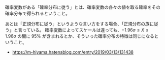 確率変数がある「確率分布に従う」とは、確率変数の各々の値を取る確率をその確率分布で得られるということ。

あとは「正規分布に従う」というような言い方をする場合、「正規分布の族に従う」と言っている。
確率変数によってスケールは違っても、$-1.96\sigma \le X \le 1.96\sigma$ の間に 95% が含まれるとか、そういった確率分布の特徴は同じになるということ。

- https://m-hiyama.hatenablog.com/entry/2019/03/13/131438
